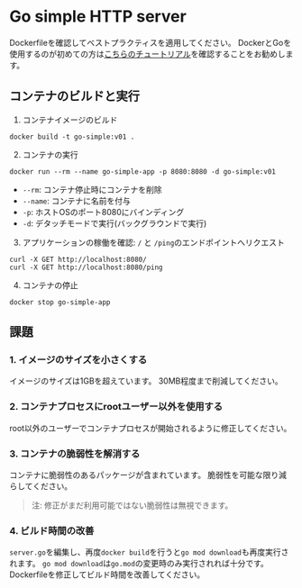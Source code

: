 # Go simple HTTP server 

Dockerfileを確認してベストプラクティスを適用してください。
DockerとGoを使用するのが初めての方は[こちらのチュートリアル](https://docs.docker.com/language/golang/build-images/)を確認することをお勧めします。

## コンテナのビルドと実行
1. コンテナイメージのビルド
```
docker build -t go-simple:v01 . 
```

2. コンテナの実行 
```
docker run --rm --name go-simple-app -p 8080:8080 -d go-simple:v01
```

- `--rm`: コンテナ停止時にコンテナを削除
- `--name`: コンテナに名前を付与
- `-p`: ホストOSのポート8080にバインディング
- `-d`: デタッチモードで実行(バックグラウンドで実行)

3. アプリケーションの稼働を確認: `/` と `/ping`のエンドポイントへリクエスト
```
curl -X GET http://localhost:8080/
curl -X GET http://localhost:8080/ping
```

4. コンテナの停止
```
docker stop go-simple-app
```

## 課題

### 1. イメージのサイズを小さくする
イメージのサイズは1GBを超えています。
30MB程度まで削減してください。

### 2. コンテナプロセスにrootユーザー以外を使用する
root以外のユーザーでコンテナプロセスが開始されるように修正してください。

### 3. コンテナの脆弱性を解消する
コンテナに脆弱性のあるパッケージが含まれています。
脆弱性を可能な限り減らしてください。

> 注: 修正がまだ利用可能ではない脆弱性は無視できます。

### 4. ビルド時間の改善
`server.go`を編集し、再度`docker build`を行うと`go mod download`も再度実行されます。
`go mod download`は`go.mod`の変更時のみ実行されれば十分です。
Dockerfileを修正してビルド時間を改善してください。